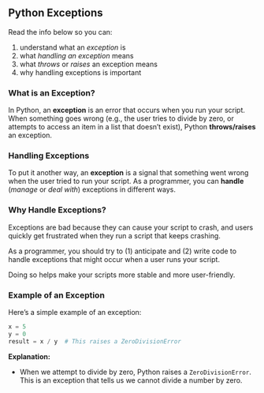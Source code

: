 ## Python Exceptions

Read the info below so you can:

1. understand what an *exception* is
2. what *handling an exception* means
3. what *throws* or *raises* an exception means
4. why handling exceptions is important

### What is an Exception?

In Python, an **exception** is an error that occurs when you run your script. When something goes wrong (e.g., the user tries to divide by zero, or attempts to access an item in a list that doesn’t exist), Python **throws/raises** an exception. 

### Handling Exceptions

To put it another way, an **exception** is a signal that something went wrong when the user tried to run your script.  As a programmer, you can **handle** (*manage* or *deal with*) exceptions in different ways.

### Why Handle Exceptions?

Exceptions are bad because they can cause your script to crash, and users quickly get frustrated when they run a script that keeps crashing.

As a programmer, you should try to (1) anticipate and (2) write code to handle exceptions that might occur when a user runs your script.

Doing so helps make your scripts more stable and more user-friendly.

### Example of an Exception

Here’s a simple example of an exception:

```python
x = 5
y = 0
result = x / y  # This raises a ZeroDivisionError
```

**Explanation:**
- When we attempt to divide by zero, Python raises a `ZeroDivisionError`. This is an exception that tells us we cannot divide a number by zero.
